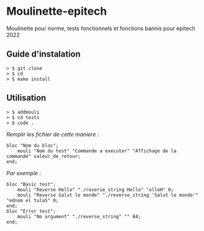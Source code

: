 # Moulinette-epitech

Moulinette pour norme, tests fonctionnels et fonctions bannis pour epitech 2022

## **Guide d'instalation**
```
> $ git clone
> $ cd 
> $ make install
```

## **Utilisation**
```
> $ addmouli
> $ cd tests
> $ code .
```
*Remplir les fichier de cette maniere :*
```
bloc "Nom du bloc";
    mouli "Nom du test" "Commande a executer" "Affichage de la commande" valeur_de_retour;
end;
```
*Par exemple :*
```
bloc "Basic test";
    mouli "Reverse Hello" "./reverse_string Hello" "olleH" 0;
    mouli "Reverse Salut le monde" "./reverse_string 'Salut le monde'" "ednom el tulaS" 0;
end;
bloc "Error test";
    mouli "No argument" "./reverse_string" "" 84;
end;
```
